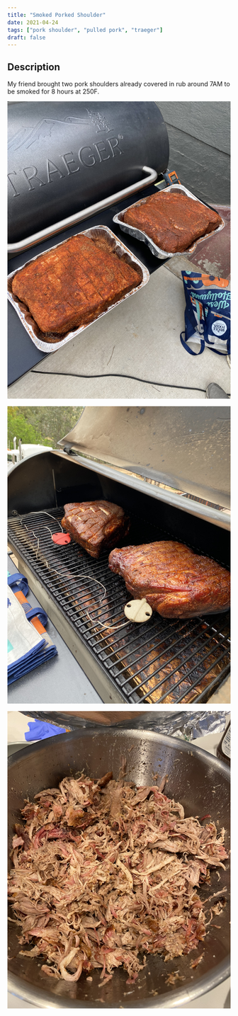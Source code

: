 ```yaml
---
title: "Smoked Porked Shoulder"
date: 2021-04-24
tags: ["pork shoulder", "pulled pork", "traeger"]
draft: false
---
```


## Description

My friend brought two pork shoulders already covered in rub around 7AM to be smoked for 8 hours at 250F.

![Prior transferring to grill](/resources/_gen/images/prior.jpg "Rubbed up!")

![A few hours later](/resources/_gen/images/fewhourslater.jpg "Tasty!")

![Sliders, nachos, tacos, etc...](/resources/_gen/images/anafternoonlater.jpg "So delicious!")